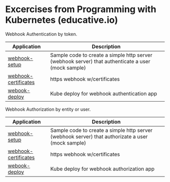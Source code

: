 # Excercises from Programming with Kubernetes (educative.io)


Webhook Authentication by token.

| Application | Description |
|-------------|-------------|
| [webhook-setup](lab-01-webhook-auhtN/) | Sample code to create a simple http server (webhook server) that authenticate a user (mock sample)  |
| [webhook-certificates](lab-02-webhook-authN-cert) | https webhook w/certificates  |
| [webook-deploy](lab-03-webhook-authN-deploy/) | Kube deploy for webhook authentication app |


Webhook Authorization by entity or user.

| Application | Description |
|-------------|-------------|
| [webhook-setup](lab-04-webhook-auhtZ/) | Sample code to create a simple http server (webhook server) that authorizate a user (mock sample)  |
| [webhook-certificates](lab-05-webhook-authZ-cert) | https webhook w/certificates  |
| [webook-deploy](lab-06-webhook-authZ-deploy/) | Kube deploy for webhook authorization app |

